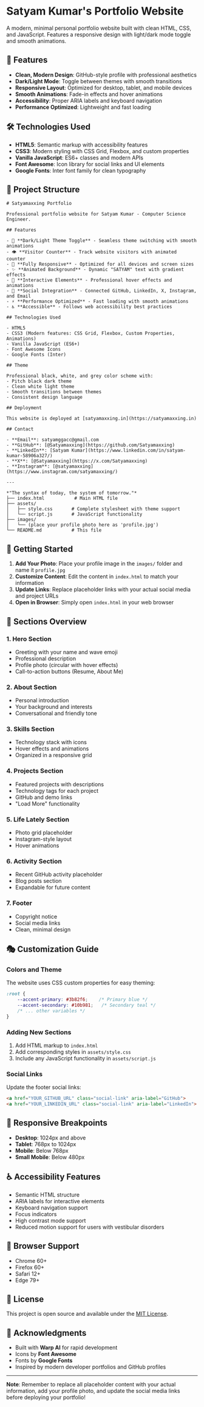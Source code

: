# Satyam Kumar's Portfolio Website

A modern, minimal personal portfolio website built with clean HTML, CSS, and JavaScript. Features a responsive design with light/dark mode toggle and smooth animations.

## 🎨 Features

- **Clean, Modern Design**: GitHub-style profile with professional aesthetics
- **Dark/Light Mode**: Toggle between themes with smooth transitions
- **Responsive Layout**: Optimized for desktop, tablet, and mobile devices
- **Smooth Animations**: Fade-in effects and hover animations
- **Accessibility**: Proper ARIA labels and keyboard navigation
- **Performance Optimized**: Lightweight and fast loading

## 🛠️ Technologies Used

- **HTML5**: Semantic markup with accessibility features
- **CSS3**: Modern styling with CSS Grid, Flexbox, and custom properties
- **Vanilla JavaScript**: ES6+ classes and modern APIs
- **Font Awesome**: Icon library for social links and UI elements
- **Google Fonts**: Inter font family for clean typography

## 📁 Project Structure

```
# Satyamaxxing Portfolio

Professional portfolio website for Satyam Kumar - Computer Science Engineer.

## Features

- 🎨 **Dark/Light Theme Toggle** - Seamless theme switching with smooth animations
- 👁️ **Visitor Counter** - Track website visitors with animated counter
- 📱 **Fully Responsive** - Optimized for all devices and screen sizes
- ✨ **Animated Background** - Dynamic "SATYAM" text with gradient effects
- 🎯 **Interactive Elements** - Professional hover effects and animations
- 🔗 **Social Integration** - Connected GitHub, LinkedIn, X, Instagram, and Email
- ⚡ **Performance Optimized** - Fast loading with smooth animations
- ♿ **Accessible** - Follows web accessibility best practices

## Technologies Used

- HTML5
- CSS3 (Modern features: CSS Grid, Flexbox, Custom Properties, Animations)
- Vanilla JavaScript (ES6+)
- Font Awesome Icons
- Google Fonts (Inter)

## Theme

Professional black, white, and grey color scheme with:
- Pitch black dark theme
- Clean white light theme
- Smooth transitions between themes
- Consistent design language

## Deployment

This website is deployed at [satyamaxxing.in](https://satyamaxxing.in)

## Contact

- **Email**: satyamggacc@gmail.com
- **GitHub**: [@Satyamaxxing](https://github.com/Satyamaxxing)
- **LinkedIn**: [Satyam Kumar](https://www.linkedin.com/in/satyam-kumar-58906a327/)
- **X**: [@Satyamaxxing](https://x.com/Satyamaxxing)
- **Instagram**: [@satyamaxxing](https://www.instagram.com/satyamaxxing/)

---

*"The syntax of today, the system of tomorrow."*
├── index.html           # Main HTML file
├── assets/
│   ├── style.css       # Complete stylesheet with theme support
│   └── script.js       # JavaScript functionality
├── images/
│   └── (place your profile photo here as 'profile.jpg')
└── README.md           # This file
```

## 🚀 Getting Started

1. **Add Your Photo**: Place your profile image in the `images/` folder and name it `profile.jpg`
2. **Customize Content**: Edit the content in `index.html` to match your information
3. **Update Links**: Replace placeholder links with your actual social media and project URLs
4. **Open in Browser**: Simply open `index.html` in your web browser

## 📱 Sections Overview

### 1. Hero Section
- Greeting with your name and wave emoji
- Professional description
- Profile photo (circular with hover effects)
- Call-to-action buttons (Resume, About Me)

### 2. About Section
- Personal introduction
- Your background and interests
- Conversational and friendly tone

### 3. Skills Section
- Technology stack with icons
- Hover effects and animations
- Organized in a responsive grid

### 4. Projects Section
- Featured projects with descriptions
- Technology tags for each project
- GitHub and demo links
- "Load More" functionality

### 5. Life Lately Section
- Photo grid placeholder
- Instagram-style layout
- Hover animations

### 6. Activity Section
- Recent GitHub activity placeholder
- Blog posts section
- Expandable for future content

### 7. Footer
- Copyright notice
- Social media links
- Clean, minimal design

## 🎭 Customization Guide

### Colors and Theme
The website uses CSS custom properties for easy theming:

```css
:root {
    --accent-primary: #3b82f6;    /* Primary blue */
    --accent-secondary: #10b981;   /* Secondary teal */
    /* ... other variables */
}
```

### Adding New Sections
1. Add HTML markup to `index.html`
2. Add corresponding styles in `assets/style.css`
3. Include any JavaScript functionality in `assets/script.js`

### Social Links
Update the footer social links:
```html
<a href="YOUR_GITHUB_URL" class="social-link" aria-label="GitHub">
<a href="YOUR_LINKEDIN_URL" class="social-link" aria-label="LinkedIn">
```

## 📱 Responsive Breakpoints

- **Desktop**: 1024px and above
- **Tablet**: 768px to 1024px
- **Mobile**: Below 768px
- **Small Mobile**: Below 480px

## ♿ Accessibility Features

- Semantic HTML structure
- ARIA labels for interactive elements
- Keyboard navigation support
- Focus indicators
- High contrast mode support
- Reduced motion support for users with vestibular disorders

## 🔧 Browser Support

- Chrome 60+
- Firefox 60+
- Safari 12+
- Edge 79+

## 📝 License

This project is open source and available under the [MIT License](LICENSE).

## 🙏 Acknowledgments

- Built with **Warp AI** for rapid development
- Icons by **Font Awesome**
- Fonts by **Google Fonts**
- Inspired by modern developer portfolios and GitHub profiles

---

**Note**: Remember to replace all placeholder content with your actual information, add your profile photo, and update the social media links before deploying your portfolio!